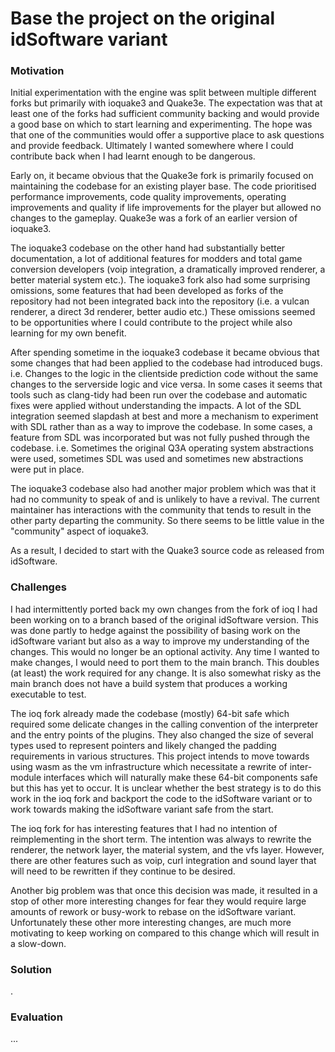 # Base the project on the original idSoftware variant

### Motivation

Initial experimentation with the engine was split between multiple different forks but primarily with ioquake3 and Quake3e. The expectation was that at least one of the forks had sufficient community backing and would provide a good base on which to start learning and experimenting. The hope was that one of the communities would offer a supportive place to ask questions and provide feedback. Ultimately I wanted somewhere where I could contribute back when I had learnt enough to be dangerous.

Early on, it became obvious that the Quake3e fork is primarily focused on maintaining the codebase for an existing player base. The code prioritised performance improvements, code quality improvements, operating improvements and quality if life improvements for the player but allowed no changes to the gameplay. Quake3e was a fork of an earlier version of ioquake3.

The ioquake3 codebase on the other hand had substantially better documentation, a lot of additional features for modders and total game conversion developers (voip integration, a dramatically improved renderer, a better material system etc.). The ioquake3 fork also had some surprising omissions, some features that had been developed as forks of the repository had not been integrated back into the repository (i.e. a vulcan renderer, a direct 3d renderer, better audio etc.) These omissions seemed to be opportunities where I could contribute to the project while also learning for my own benefit.

After spending sometime in the ioquake3 codebase it became obvious that some changes that had been applied to the codebase had introduced bugs. i.e. Changes to the logic in the clientside prediction code without the same changes to the serverside logic and vice versa. In some cases it seems that tools such as clang-tidy had been run over the codebase and automatic fixes were applied without understanding the impacts. A lot of the SDL integration seemed slapdash at best and more a mechanism to experiment with SDL rather than as a way to improve the codebase. In some cases, a feature from SDL was incorporated but was not fully pushed through the codebase. i.e. Sometimes the original Q3A operating system abstractions were used, sometimes SDL was used and sometimes new abstractions were put in place.

The ioquake3 codebase also had another major problem which was that it had no community to speak of and is unlikely to have a revival. The current maintainer has interactions with the community that tends to result in the other party departing the community. So there seems to be little value in the "community" aspect of ioquake3.

As a result, I decided to start with the Quake3 source code as released from idSoftware.

### Challenges

I had intermittently ported back my own changes from the fork of ioq I had been working on to a branch based of the original idSoftware version. This was done partly to hedge against the possibility of basing work on the idSoftware variant but also as a way to improve my understanding of the changes. This would no longer be an optional activity. Any time I wanted to make changes, I would need to port them to the main branch. This doubles (at least) the work required for any change. It is also somewhat risky as the main branch does not have a build system that produces a working executable to test.

The ioq fork already made the codebase (mostly) 64-bit safe which required some delicate changes in the calling convention of the interpreter and the entry points of the plugins. They also changed the size of several types used to represent pointers and likely changed the padding requirements in various structures. This project intends to move towards using wasm as the vm infrastructure which necessitate a rewrite of inter-module interfaces which will naturally make these 64-bit components safe but this has yet to occur. It is unclear whether the best strategy is to do this work in the ioq fork and backport the code to the idSoftware variant or to work towards making the idSoftware variant safe from the start.

The ioq fork for has interesting features that I had no intention of reimplementing in the short term. The intention was always to rewrite the renderer, the network layer, the material system, and the vfs layer. However, there are other features such as voip, curl integration and sound layer that will need to be rewritten if they continue to be desired.

Another big problem was that once this decision was made, it resulted in a stop of other more interesting changes for fear they would require large amounts of rework or busy-work to rebase on the idSoftware variant. Unfortunately these other more interesting changes, are much more motivating to keep working on compared to this change which will result in a slow-down.

### Solution

.

### Evaluation

...
